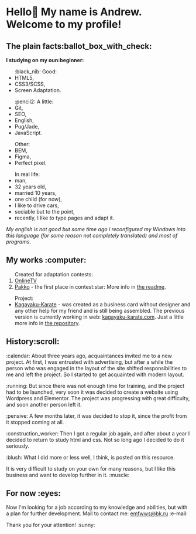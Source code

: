 <h1>Hello👋 My name is Andrew. Welcome to my profile!</h1>
<h2>The plain facts:ballot_box_with_check:</h2>
<p><b>I studying on my oun:beginner:</b></p>
<ul>
    :black_nib: Good:
    <li>HTML5,</li>
    <li>CSS3/SCSS,</li>
    <li>Screen Adaptation.</li>
</ul>
<ul>
    :pencil2: A little:
    <li>Git,</li>
    <li>SEO,</li>
    <li>English,</li>
    <li>Pug/Jade,</li>
    <li>JavaScript.</li>
</ul>
<ul>
    Other:
    <li>BEM,</li>
    <li>Figma,</li>
    <li>Perfect pixel.</li>
</ul>
<ul>
    In real life:
    <li>man,</li>
    <li>32 years old,</li>
    <li>married 10 years,</li>
    <li>one child (for now),</li>
    <li>I like to drive cars,</li>
    <li>sociable but to the point,</li>
    <li>recently, I like to type pages and adapt it.</li>
</ul>
<p><i>My english is not good but some time ago i reconfigured my Windows into this language (for some reason not completely translated) and most of programs.</i></p>

<h2>My works :computer:</h2>
<ol>
    Created for adaptation contests:
    <li><a href="https://htmlpreview.github.io/?https://github.com/Anodoree/OnlineTV/blob/main/src/index.html">OnlineTV</a></li>
    <li><a href="https://anodoree.github.io/Pakko/">Pakko</a> - the first place in contest:star: More info in <a href="https://github.com/Anodoree/Pakko">the readme</a>.</li>
</ol>
<ul>
    Project:
    <li><a href="https://anodoree.github.io/Kagayaku-Karate/">Kagayaku-Karate</a> - was created as a business card without designer and any other help for my friend and is still being assembled. The previous version is currently working in web: <a href="https://kagayaku-karate.com/" target="_blank" rel="noopener">kagayaku-karate.com</a>. Just a little more info in <a href="https://github.com/Anodoree/Kagayaku-Karate">the repository</a>.</li>
</ul>

<h2>History:scroll:</h2>
<p>:calendar: About three years ago, acquaintances invited me to a new project. At first, I was entrusted with advertising, but after a while the person who was engaged in the layout of the site shifted responsibilities to me and left the project. So I started to get acquainted with modern layout.</p>
<p>:running: But since there was not enough time for training, and the project had to be launched, very soon it was decided to create a website using Wordpress and Elementor. The project was progressing with great difficulty, and soon another person left it.</p>
<p>:pensive: A few months later, it was decided to stop it, since the profit from it stopped coming at all.</p>
<p>:construction_worker: Then I got a regular job again, and after about a year I decided to return to study html and css. Not so long ago I decided to do it seriously.</p>
<p>:blush: What I did more or less well, I think, is posted on this resource.</p>
<p>It is very difficult to study on your own for many reasons, but I like this business and want to develop further in it. :muscle:</p>

<h2>For now :eyes:</h2>
<p>Now I'm looking for a job according to my knowledge and abilities, but with a plan for further development. Mail to contact me: <a href="mailto:emfwws@bk.ru">emfwws@bk.ru</a> :e-mail:</p>

<p>Thank you for your attention! :sunny:</p>

<!--
**Anodoree/Anodoree** is a ✨ _special_ ✨ repository because its `README.md` (this file) appears on your GitHub profile.

Here are some ideas to get you started:

- 🔭 I’m currently working on ...
- 🌱 I’m currently learning ...
- 👯 I’m looking to collaborate on ...
- 🤔 I’m looking for help with ...
- 💬 Ask me about ...
- 📫 How to reach me: ...
- 😄 Pronouns: ...
- ⚡ Fun fact: ...
-->
